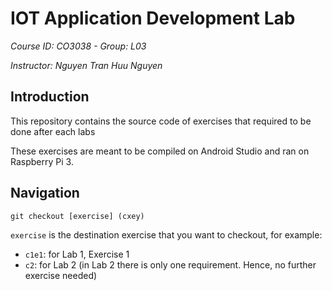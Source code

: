 # IOT Application Development Lab

*Course ID: CO3038 - Group: L03*

*Instructor: Nguyen Tran Huu Nguyen*

## Introduction

This repository contains the source code of exercises that required to be done after each labs

These exercises are meant to be compiled on Android Studio and ran on Raspberry Pi 3.

## Navigation

`git checkout [exercise] (cxey)`

`exercise` is the destination exercise that you want to checkout, for example:
  - `c1e1`: for Lab 1, Exercise 1
  - `c2`: for Lab 2 (in Lab 2 there is only one requirement. Hence, no further exercise needed)
